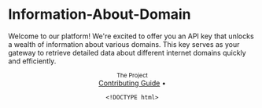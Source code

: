 # Information-About-Domain
Welcome to our platform! We're excited to offer you an API key that unlocks a wealth of information about various domains. This key serves as your gateway to retrieve detailed data about different internet domains quickly and efficiently. 

<div align="center">
    <sub>The Project</sub>
    <br />
    <a href="CONTRIBUTING.md">Contributing Guide</a> •

    <!DOCTYPE html>
<html>
<head>
    <style>
        .button-style {
            display: inline-block;
            padding: 10px 20px;
            font-size: 16px;
            cursor: pointer;
            text-align: center;
            text-decoration: none;
            outline: none;
            color: #fff;
            background-color: #4CAF50;
            border: none;
            border-radius: 15px;
            box-shadow: 0 9px #999;
        }

        .button-style:hover {background-color: #3e8e41}

        .button-style:active {
            background-color: #3e8e41;
            box-shadow: 0 5px #666;
            transform: translateY(4px);
        }
    </style>
</head>
<body>

<a href="CONTRIBUTING.md" class="button-style">Contributing Guide</a>

</body>
</html>

    <a href="API for this project">API for this project</a> •
    <a href="Python Code">Python Code for acessing api</a> •
    <a href="Bash Code">Bash Code for acessing api</a> •
    <a href="Php Code">Php Code for acessing api</a> •
    <a href="LICENSE">License</a> •
    <a href="Output of Serp">Output of Serp</a> •
    

<br />
